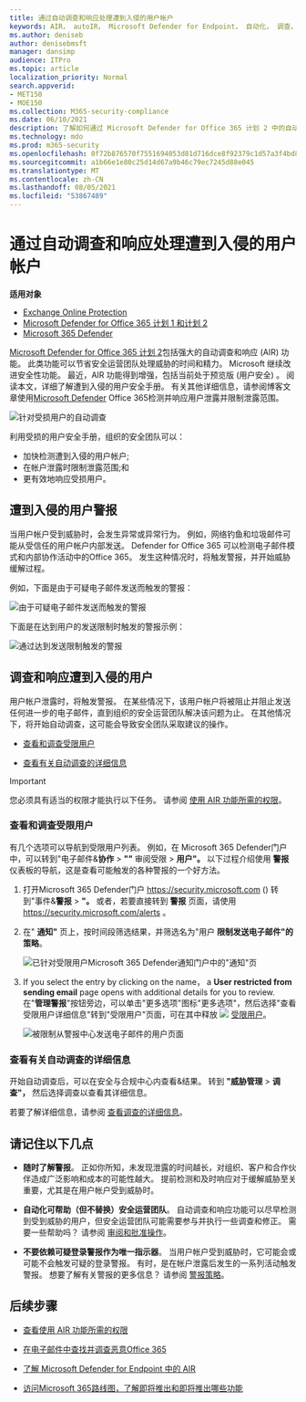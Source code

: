 ```yaml
---
title: 通过自动调查和响应处理遭到入侵的用户帐户
keywords: AIR， autoIR， Microsoft Defender for Endpoint， 自动化， 调查， 响应， 修正， 威胁， 高级， 威胁， 保护， 受到威胁
ms.author: deniseb
author: denisebmsft
manager: dansimp
audience: ITPro
ms.topic: article
localization_priority: Normal
search.appverid:
- MET150
- MOE150
ms.collection: M365-security-compliance
ms.date: 06/10/2021
description: 了解如何通过 Microsoft Defender for Office 365 计划 2 中的自动调查和响应功能来加快检测和解决遭到入侵的用户帐户的过程。
ms.technology: mdo
ms.prod: m365-security
ms.openlocfilehash: 0f72b876570f7551694053d81d716dce8f92379c1d57a3f4bd8b1a83ffa57f7b
ms.sourcegitcommit: a1b66e1e80c25d14d67a9b46c79ec7245d88e045
ms.translationtype: MT
ms.contentlocale: zh-CN
ms.lasthandoff: 08/05/2021
ms.locfileid: "53867489"
---
```

# <a name="address-compromised-user-accounts-with-automated-investigation-and-response"></a>通过自动调查和响应处理遭到入侵的用户帐户

**适用对象**
- [Exchange Online Protection](exchange-online-protection-overview.md)
- [Microsoft Defender for Office 365 计划 1 和计划 2](defender-for-office-365.md)
- [Microsoft 365 Defender](../defender/microsoft-365-defender.md)


[Microsoft Defender for Office 365 计划 2](defender-for-office-365.md#microsoft-defender-for-office-365-plan-1-and-plan-2)包括强大的自动调查和响应 (AIR) 功能。 [](office-365-air.md) 此类功能可以节省安全运营团队处理威胁的时间和精力。 Microsoft 继续改进安全性功能。 最近，AIR 功能得到增强，包括当前处于预览版 (用户安全) 。 阅读本文，详细了解遭到入侵的用户安全手册。 有关其他详细信息，请参阅博客文章使用[Microsoft Defender](https://techcommunity.microsoft.com/t5/Security-Privacy-and-Compliance/Speed-up-time-to-detect-and-respond-to-user-compromise-and-limit/ba-p/977053) Office 365检测并响应用户泄露并限制泄露范围。

![针对受损用户的自动调查](/microsoft-365/media/office365atp-compduserinvestigation.jpg)

利用受损的用户安全手册，组织的安全团队可以：

- 加快检测遭到入侵的用户帐户;
- 在帐户泄露时限制泄露范围;和
- 更有效地响应受损用户。

## <a name="compromised-user-alerts"></a>遭到入侵的用户警报

当用户帐户受到威胁时，会发生异常或异常行为。 例如，网络钓鱼和垃圾邮件可能从受信任的用户帐户内部发送。 Defender for Office 365 可以检测电子邮件模式和内部协作活动中的Office 365。 发生这种情况时，将触发警报，并开始威胁缓解过程。

例如，下面是由于可疑电子邮件发送而触发的警报：

![由于可疑电子邮件发送而触发的警报](/microsoft-365/media/office365atp-suspiciousemailsendalert.jpg)

下面是在达到用户的发送限制时触发的警报示例：

![通过达到发送限制触发的警报](/microsoft-365/media/office365atp-sendinglimitreached.jpg)

## <a name="investigate-and-respond-to-a-compromised-user"></a>调查和响应遭到入侵的用户

用户帐户泄露时，将触发警报。 在某些情况下，该用户帐户将被阻止并阻止发送任何进一步的电子邮件，直到组织的安全运营团队解决该问题为止。 在其他情况下，将开始自动调查，这可能会导致安全团队采取建议的操作。

- [查看和调查受限用户](#view-and-investigate-restricted-users)

- [查看有关自动调查的详细信息](#view-details-about-automated-investigations)

> [!IMPORTANT]
> 您必须具有适当的权限才能执行以下任务。 请参阅 [使用 AIR 功能所需的权限](office-365-air.md#required-permissions-to-use-air-capabilities)。

### <a name="view-and-investigate-restricted-users"></a>查看和调查受限用户

有几个选项可以导航到受限用户列表。 例如，在 Microsoft 365 Defender门户中，可以转到"电子邮件&**协作** \> **""** 审阅受限 \> **用户"。** 以下过程介绍使用 **警报** 仪表板的导航，这是查看可能触发的各种警报的一个好方法。

1. 打开Microsoft 365 Defender门户 <https://security.microsoft.com> () 转到"事件&**警报** \> **"。** 或者，若要直接转到 **警报** 页面，请使用 <https://security.microsoft.com/alerts> 。

2. 在" **通知"** 页上，按时间段筛选结果，并筛选名为"用户 **限制发送电子邮件"的策略**。

   ![已针对受限用户Microsoft 365 Defender通知门户中的"通知"页](../../media/m365-sc-alerts-page-with-restricted-user.png)

3. If you select the entry by clicking on the name， a **User restricted from sending email** page opens with additional details for you to review. 在"**管理警报**"按钮旁边，可以单击"更多选项"图标"更多选项"，然后选择"查看受限用户详细信息"转到"受限用户"页面，可在其中释放 ![ ](../../media/m365-cc-sc-more-actions-icon.png) [受限用户](removing-user-from-restricted-users-portal-after-spam.md)。  

   ![被限制从警报中心发送电子邮件的用户页面](../../media/m365-sc-alerts-user-restricted-from-sending-email-page.png)

### <a name="view-details-about-automated-investigations"></a>查看有关自动调查的详细信息

开始自动调查后，可以在安全与合规中心内查看&结果。 转到 **"威胁管理** \> **调查"，** 然后选择调查以查看其详细信息。

若要了解详细信息，请参阅 [查看调查的详细信息](air-view-investigation-results.md)。

## <a name="keep-the-following-points-in-mind"></a>请记住以下几点

- **随时了解警报**。 正如你所知，未发现泄露的时间越长，对组织、客户和合作伙伴造成广泛影响和成本的可能性越大。 提前检测和及时响应对于缓解威胁至关重要，尤其是在用户帐户受到威胁时。

- **自动化可帮助（但不替换）安全运营团队**。 自动调查和响应功能可以尽早检测到受到威胁的用户，但安全运营团队可能需要参与并执行一些调查和修正。 需要一些帮助吗？ 请参阅 [审阅和批准操作](air-review-approve-pending-completed-actions.md)。

- **不要依赖可疑登录警报作为唯一指示器**。 当用户帐户受到威胁时，它可能会或可能不会触发可疑的登录警报。 有时，是在帐户泄露后发生的一系列活动触发警报。 想要了解有关警报的更多信息？ 请参阅 [警报策略](../../compliance/alert-policies.md)。

## <a name="next-steps"></a>后续步骤

- [查看使用 AIR 功能所需的权限](office-365-air.md#required-permissions-to-use-air-capabilities)

- [在电子邮件中查找并调查恶意Office 365](investigate-malicious-email-that-was-delivered.md)

- [了解 Microsoft Defender for Endpoint 中的 AIR](/windows/security/threat-protection/microsoft-defender-atp/automated-investigations)

- [访问Microsoft 365路线图，了解即将推出和即将推出哪些功能](https://www.microsoft.com/microsoft-365/roadmap?filters=)